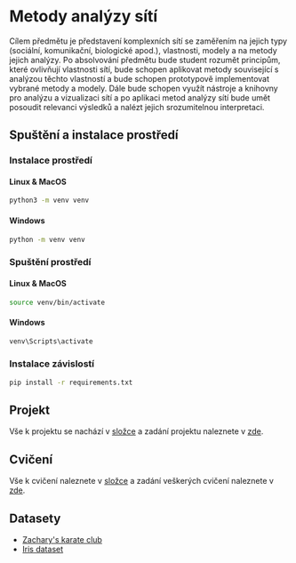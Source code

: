 # Metody analýzy sítí

Cílem předmětu je představení komplexních sítí se zaměřením na jejich typy (sociální, komunikační, biologické apod.),
vlastnosti, modely a na metody jejich analýzy. Po absolvování předmětu bude student rozumět principům, které ovlivňují
vlastnosti sítí, bude schopen aplikovat metody související s analýzou těchto vlastností a bude schopen prototypově
implementovat vybrané metody a modely. Dále bude schopen využít nástroje a knihovny pro analýzu a vizualizaci sítí
a po aplikaci metod analýzy sítí bude umět posoudit relevanci výsledků a nalézt jejich srozumitelnou interpretaci.

## Spuštění a instalace prostředí

### Instalace prostředí

#### Linux & MacOS

```bash
python3 -m venv venv
```

#### Windows

```bash 
python -m venv venv
```

### Spuštění prostředí

#### Linux & MacOS

```bash
source venv/bin/activate
```

#### Windows

```bash
venv\Scripts\activate
```

### Instalace závislostí

```bash
pip install -r requirements.txt
```

## Projekt

Vše k projektu se nachází v [složce](project) a zadání projektu naleznete v [zde](project/README.md).

## Cvičení

Vše k cvičení naleznete v [složce](tasks) a zadání veškerých cvičení naleznete v [zde](tasks/README.md).

## Datasety

- [Zachary's karate club](https://en.wikipedia.org/wiki/Zachary%27s_karate_club)
- [Iris dataset](https://en.wikipedia.org/wiki/Iris_flower_data_set)